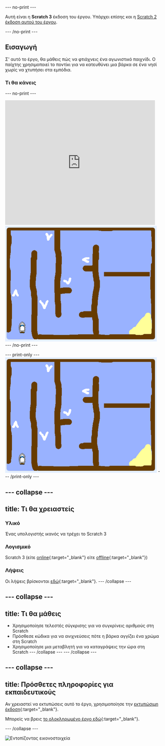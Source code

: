 --- no-print ---

Αυτή είναι η **Scratch 3** έκδοση του έργου. Υπάρχει επίσης και η [Scratch 2 έκδοση αυτού του έργου](https://projects.raspberrypi.org/el-GR/projects/boat-race-scratch2).

--- /no-print ---

## Εισαγωγή

Σ' αυτό το έργο, θα μάθεις πώς να φτιάχνεις ένα αγωνιστικό παιχνίδι. Ο παίχτης χρησιμοποιεί το ποντίκι για να κατευθύνει μια βάρκα σε ένα νησί χωρίς να χτυπήσει στα εμπόδια.

### Τι θα κάνεις

--- no-print ---
<div class="scratch-preview">
  <iframe allowtransparency="true" width="485" height="402" src="https://scratch.mit.edu/projects/embed/276662533/?autostart=false" frameborder="0" scrolling="no"></iframe>
  <img src="images/boat_race_demo.png">
</div>
--- /no-print ---

--- print-only --- 
![boat race demo](images/boat_race_demo.png) 
--- /print-only ---

--- collapse ---
---
title: Τι θα χρειαστείς
---

### Υλικό

Ένας υπολογιστής ικανός να τρέχει το Scratch 3

### Λογισμικό

Scratch 3 (είτε [online](https://rpf.io/scratchon){:target="_blank"} είτε [offline](https://rpf.io/scratchoff){:target="_blank"})

### Λήψεις

Οι λήψεις βρίσκονται [εδώ](http://rpf.io/p/el-GR/boat-race-go){:target="_blank"}. 
--- /collapse ---

--- collapse ---
---
title: Τι θα μάθεις
---

- Χρησιμοποίησε τελεστές σύγκρισης για να συγκρίνεις αριθμούς στη Scratch
- Πρόσθεσε κώδικα για να ανιχνεύσεις πότε η βάρκα αγγίζει ένα χρώμα στη Scratch
- Χρησιμοποίησε μια μεταβλητή για να καταγράψεις την ώρα στη Scratch --- /collapse ---
--- /collapse ---

--- collapse ---
---
title: Πρόσθετες πληροφορίες για εκπαιδευτικούς
---

Αν χρειαστεί να εκτυπώσεις αυτό το έργο, χρησιμοποίησε την [εκτυπώσιμη έκδοση](https://projects.raspberrypi.org/el-GR/projects/boat-race/print){:target="_blank"}.

Μπορείς να βρεις [το ολοκληρωμένο έργο εδώ](http://rpf.io/p/el-GR/boat-race-get){:target="_blank"}.

--- /collapse ---

![Εντοπίζοντας εικονοστοιχεία](https://code.org/api/hour/begin_codeclub_boatrace.png)